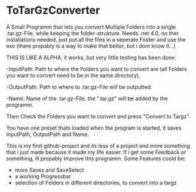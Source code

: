 # ToTarGzConverter
A Small Programm that lets you  convert Multiple Folders into a single .tar.gz-File, while keeping the folder-strukture. 
Needs .net 4.0, no ther installations needed, just put all the files in a seperate Folder and use the exe (there propably is a way to make that better, but i dont know it...)

THIS IS LIKE A ALPHA, it works, but very little testing has been done.

-InputPath: Path to where the Folders you want to convert are (all Folders you want to convert need to be in the same directory).

-OutputPath: Path to where to .tar.gz-File will be outputted.

-Name: Name of the .tar.gz-File, the ".tar.gz" will be added by the programm.

Then Check the Folders you want to convert and press "Convert to Targz".

You have one preset thats loaded when the program is started, it saves InputPath, OutputPath and Name.

This is my first github-project and its less of a project and more something that i just made because it made my life easier.
If i get some Feedback or something, ill propably Improve this programm. Some Features could be:
  - more Saves and SaveSelect
  - a working Progressbar
  - selection of Folders in different directories, to convert into a targz
  


